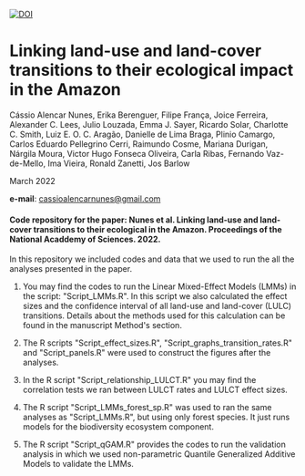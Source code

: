 [![DOI](https://zenodo.org/badge/411377128.svg)](https://zenodo.org/badge/latestdoi/411377128)
# Linking land-use and land-cover transitions to their ecological impact in the Amazon

Cássio Alencar Nunes, Erika Berenguer, Filipe França, Joice Ferreira, Alexander C. Lees, Julio Louzada, Emma J. Sayer, Ricardo Solar, Charlotte C. Smith, Luiz E. O. C. Aragão, Danielle de Lima Braga, Plinio Camargo, Carlos Eduardo Pellegrino Cerri, Raimundo Cosme, Mariana Durigan, Nárgila Moura, Victor Hugo Fonseca Oliveira, Carla Ribas, Fernando Vaz-de-Mello, Ima Vieira, Ronald Zanetti, Jos Barlow

March 2022

**e-mail**: cassioalencarnunes@gmail.com

#### Code repository for the paper: Nunes et al. Linking land-use and land-cover transitions to their ecological in the Amazon. Proceedings of the National Acaddemy of Sciences. 2022.

In this repository we included codes and data that we used to run the all the analyses presented in the paper.

1. You may find the codes to run the Linear Mixed-Effect Models (LMMs) in the script: "Script_LMMs.R". In this script we also calculated the effect sizes and the confidence interval of all land-use and land-cover (LULC) transitions. Details about the methods used for this calculation can be found in the manuscript Method's section.

2. The R scripts "Script_effect_sizes.R", "Script_graphs_transition_rates.R" and "Script_panels.R" were used to construct the figures after the analyses.

3. In the R script "Script_relationship_LULCT.R" you may find the correlation tests we ran between LULCT rates and LULCT effect sizes.

4. The R script "Script_LMMs_forest_sp.R" was used to ran the same analyses as "Script_LMMs.R", but using only forest species. It just runs models for the biodiversity ecosystem component.

5. The R script "Script_qGAM.R" provides the codes to run the validation analysis in which we used non-parametric Quantile Generalized Additive Models to validate the LMMs.
